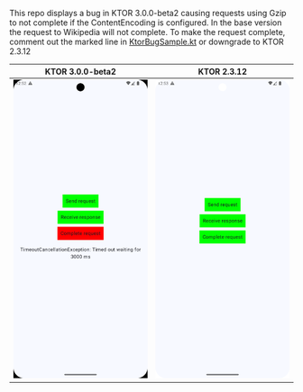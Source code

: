 This repo displays a bug in KTOR 3.0.0-beta2 causing requests using Gzip to not complete if the 
ContentEncoding is configured. In the base version the request to Wikipedia will not complete. To make
the request complete, comment out the marked line in [KtorBugSample.kt](app%2Fsrc%2Fmain%2Fjava%2Fcom%2Ftest%2Fktor%2FKtorBugSample.kt) or downgrade to KTOR 2.3.12

|  KTOR 3.0.0-beta2  |  KTOR 2.3.12   |
| ------------- | ------------- |
| ![ddd](https://github.com/crysxd/ktor-content-encoding-bug-demo/blob/main/broken.png?raw=true) | ![](https://github.com/crysxd/ktor-content-encoding-bug-demo/blob/main/working.png?raw=true) |
